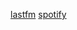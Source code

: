 [lastfm](https://last.fm/user/deniznobody)
[spotify](https://open.spotify.com/artist/4lbohSax5xuBkbfMTqcpk8)
